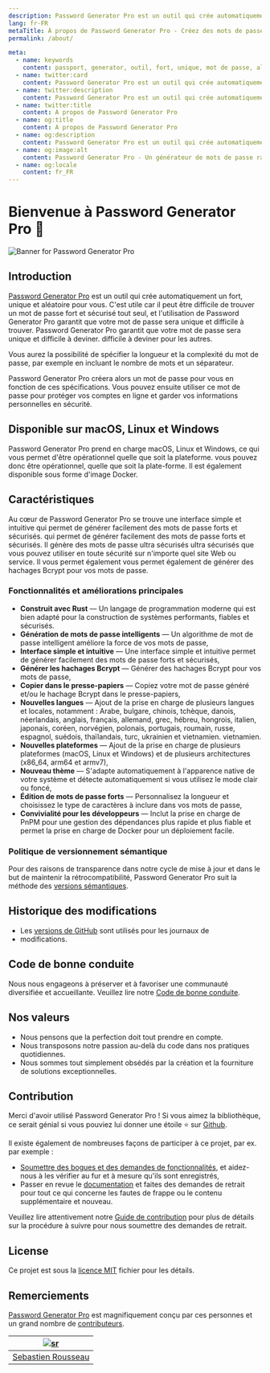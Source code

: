 ```yaml
---
description: Password Generator Pro est un outil qui crée automatiquement un mot de passe fort, unique et aléatoire pour vous. Ceci est utile car il peut être difficile de trouver un mot de passe fort et sécurisé par soi-même.
lang: fr-FR
metaTitle: À propos de Password Generator Pro - Créez des mots de passe sécurisés, forts et uniques.
permalink: /about/

meta:
  - name: keywords
    content: passport, generator, outil, fort, unique, mot de passe, aléatoire, sécurisé
  - name: twitter:card
    content: Password Generator Pro est un outil qui crée automatiquement un mot de passe fort, unique et aléatoire pour vous. Ceci est utile car il peut être difficile de trouver un mot de passe fort et sécurisé par soi-même.
  - name: twitter:description
    content: Password Generator Pro est un outil qui crée automatiquement un mot de passe fort, unique et aléatoire pour vous. Ceci est utile car il peut être difficile de trouver un mot de passe fort et sécurisé par soi-même.
  - name: twitter:title
    content: A propos de Password Generator Pro
  - name: og:title
    content: A propos de Password Generator Pro
  - name: og:description
    content: Password Generator Pro est un outil qui crée automatiquement un mot de passe fort, unique et aléatoire pour vous. Ceci est utile car il peut être difficile de trouver un mot de passe fort et sécurisé par soi-même.
  - name: og:image:alt
    content: Password Generator Pro - Un générateur de mots de passe rapide, simple et sécurisé
  - name: og:locale
    content: fr_FR
---
```


# Bienvenue à Password Generator Pro 👋

![Banner for Password Generator Pro](../../.vuepress/public/banner.svg)

## Introduction

[Password Generator Pro][website-url] est un outil qui crée automatiquement un
fort, unique et aléatoire pour vous. C'est utile car il peut être difficile de
trouver un mot de passe fort et sécurisé tout seul, et l'utilisation de Password
Generator Pro garantit que votre mot de passe sera unique et difficile à
trouver. Password Generator Pro garantit que votre mot de passe sera unique et
difficile à deviner. difficile à deviner pour les autres.

Vous aurez la possibilité de spécifier la longueur et la complexité du mot de
passe, par exemple en incluant le nombre de mots et un séparateur.

Password Generator Pro créera alors un mot de passe pour vous en fonction de
ces spécifications. Vous pouvez ensuite utiliser ce mot de passe pour protéger
vos comptes en ligne et garder vos informations personnelles en sécurité.

## Disponible sur macOS, Linux et Windows

Password Generator Pro prend en charge macOS, Linux et Windows, ce qui vous
permet d'être opérationnel quelle que soit la plateforme. vous pouvez donc être
opérationnel, quelle que soit la plate-forme. Il est également disponible sous
forme d'image Docker.

## Caractéristiques

Au cœur de Password Generator Pro se trouve une interface simple et intuitive
qui permet de générer facilement des mots de passe forts et sécurisés. qui
permet de générer facilement des mots de passe forts et sécurisés. Il génère
des mots de passe ultra sécurisés ultra sécurisés que vous pouvez utiliser en
toute sécurité sur n'importe quel site Web ou service. Il vous permet également
vous permet également de générer des hachages Bcrypt pour vos mots de passe.

### Fonctionnalités et améliorations principales

- **Construit avec Rust** — Un langage de programmation moderne qui est bien
  adapté pour la construction de systèmes performants, fiables et sécurisés.
- **Génération de mots de passe intelligents** — Un algorithme de mot de passe
  intelligent améliore la force de vos mots de passe,
- **Interface simple et intuitive** — Une interface simple et intuitive permet
  de générer facilement des mots de passe forts et sécurisés,
- **Générer les hachages Bcrypt** — Générer des hachages Bcrypt pour vos mots de
  passe,
- **Copier dans le presse-papiers** — Copiez votre mot de passe généré et/ou le
  hachage Bcrypt dans le presse-papiers,
- **Nouvelles langues** — Ajout de la prise en charge de plusieurs langues et
  locales, notamment : Arabe, bulgare, chinois, tchèque, danois, néerlandais,
  anglais, français, allemand, grec, hébreu, hongrois, italien, japonais,
  coréen, norvégien, polonais, portugais, roumain, russe, espagnol, suédois,
  thaïlandais, turc, ukrainien et vietnamien. vietnamien.
- **Nouvelles plateformes** — Ajout de la prise en charge de plusieurs
  plateformes (macOS, Linux et Windows) et de plusieurs architectures (x86_64,
  arm64 et armv7),
- **Nouveau thème** — S'adapte automatiquement à l'apparence native de votre
  système et détecte automatiquement si vous utilisez le mode clair ou foncé,
- **Édition de mots de passe forts** — Personnalisez la longueur et choisissez
  le type de caractères à inclure dans vos mots de passe,
- **Convivialité pour les développeurs** — Inclut la prise en charge de PnPM
  pour une gestion des dépendances plus rapide et plus fiable et permet la
  prise en charge de Docker pour un déploiement facile.

### Politique de versionnement sémantique

Pour des raisons de transparence dans notre cycle de mise à jour et dans le but
de maintenir la rétrocompatibilité, Password Generator Pro suit la méthode des
[versions sémantiques][semver-url].

## Historique des modifications

- Les [versions de GitHub][releases-url] sont utilisés pour les journaux de
- modifications.

## Code de bonne conduite

Nous nous engageons à préserver et à favoriser une communauté diversifiée et
accueillante. Veuillez lire notre [Code de bonne conduite][code-of-conduct-url].

## Nos valeurs

- Nous pensons que la perfection doit tout prendre en compte.
- Nous transposons notre passion au-delà du code dans nos pratiques quotidiennes.
- Nous sommes tout simplement obsédés par la création et la fourniture de
  solutions exceptionnelles.

## Contribution

Merci d'avoir utilisé Password Generator Pro ! Si vous aimez la bibliothèque,
ce serait génial si vous pouviez lui donner une étoile ⭐ sur
[Github][github-url].

Il existe également de nombreuses façons de participer à ce projet, par ex. par
exemple :

- [Soumettre des bogues et des demandes de fonctionnalités][issues-url], et
  aidez-nous à les vérifier au fur et à mesure qu'ils sont enregistrés,
- Passer en revue le [documentation][docs-url] et faites des demandes de retrait
  pour tout ce qui concerne les fautes de frappe ou le contenu supplémentaire et
  nouveau.

Veuillez lire attentivement notre [Guide de contribution][contributing-url] pour
plus de détails sur la procédure à suivre pour nous soumettre des demandes de
retrait.

## License

Ce projet est sous la [licence MIT][license-url] fichier pour les détails.

## Remerciements

[Password Generator Pro][website-url] est magnifiquement conçu par ces personnes
et un grand nombre de [contributeurs][contributors-url].

|       [![sr]][sr-url]        |
| :--------------------------: |
| [Sebastien Rousseau][sr-url] |

[code-of-conduct-url]: https://github.com/sebastienrousseau/password-generator-pro/blob/master/.github/CODE-OF-CONDUCT.md
[contributing-url]: https://github.com/sebastienrousseau/password-generator-pro/blob/master/.github/CONTRIBUTING.md
[contributors-url]: https://github.com/sebastienrousseau/password-generator-pro/graphs/contributors 'List of contributors'
[docs-url]: https://github.com/sebastienrousseau/password-generator-pro/tree/master/docs
[github-url]: https://github.com/sebastienrousseau/password-generator-pro
[issues-url]: https://github.com/sebastienrousseau/password-generator-pro/issues
[license-url]: https://github.com/sebastienrousseau/password-generator-pro/blob/main/COPYRIGHT
[releases-url]: https://github.com/sebastienrousseau/password-generator-pro/releases
[semver-url]: http://semver.org/
[sr-url]: https://github.com/sebastienrousseau
[sr]: https://avatars0.githubusercontent.com/u/1394998?s=117 'Sebastien Rousseau'
[website-url]: https://password-generator.pro
